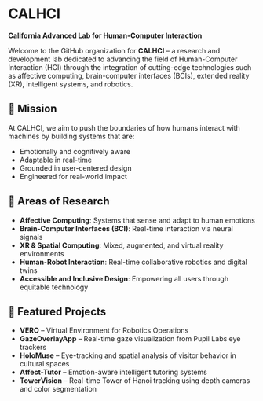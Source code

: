 # CALHCI
**California Advanced Lab for Human-Computer Interaction**

Welcome to the GitHub organization for **CALHCI** – a research and development lab dedicated to advancing the field of Human-Computer Interaction (HCI) through the integration of cutting-edge technologies such as affective computing, brain-computer interfaces (BCIs), extended reality (XR), intelligent systems, and robotics.


## 🧭 Mission

At CALHCI, we aim to push the boundaries of how humans interact with machines by building systems that are:
- Emotionally and cognitively aware
- Adaptable in real-time
- Grounded in user-centered design
- Engineered for real-world impact


## 🔬 Areas of Research

- **Affective Computing**: Systems that sense and adapt to human emotions
- **Brain-Computer Interfaces (BCI)**: Real-time interaction via neural signals
- **XR & Spatial Computing**: Mixed, augmented, and virtual reality environments
- **Human-Robot Interaction**: Real-time collaborative robotics and digital twins
- **Accessible and Inclusive Design**: Empowering all users through equitable technology


## 📁 Featured Projects

- **VERO** – Virtual Environment for Robotics Operations  
- **GazeOverlayApp** – Real-time gaze visualization from Pupil Labs eye trackers  
- **HoloMuse** – Eye-tracking and spatial analysis of visitor behavior in cultural spaces  
- **Affect-Tutor** – Emotion-aware intelligent tutoring systems  
- **TowerVision** – Real-time Tower of Hanoi tracking using depth cameras and color segmentation
